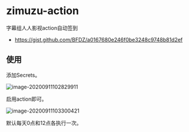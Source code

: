 # zimuzu-action
字幕组人人影视action自动签到

* https://gist.github.com/BFDZ/a0167680e246f0be3248c9748b81d2ef

## 使用

添加Secrets。

![image-20200911102829911](assets/image-20200911102829911.png)

启用action即可。

![image-20200911103300421](assets/image-20200911103300421.png)

默认每天0点和12点各执行一次。

